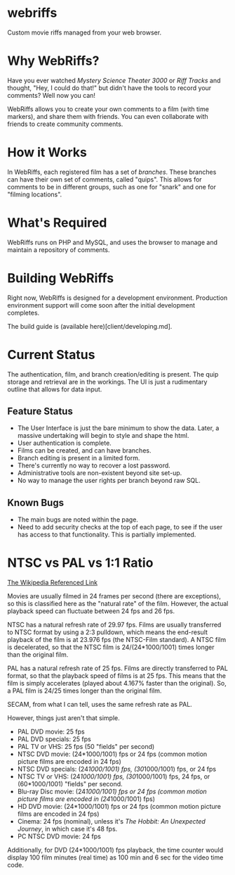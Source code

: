 webriffs
========

Custom movie riffs managed from your web browser.



# Why WebRiffs?

Have you ever watched _Mystery Science Theater 3000_ or _Riff Tracks_ and thought, "Hey, I could do that!" but didn't have the tools to record your comments?  Well now you can!

WebRiffs allows you to create your own comments to a film (with time markers), and share them with friends.  You can even collaborate with friends to create community comments.



# How it Works

In WebRiffs, each registered film has a set of _branches_.  These branches can have their own set of comments, called "quips".  This allows for comments to be in different groups, such as one for "snark" and one for "filming locations".


# What's Required

WebRiffs runs on PHP and MySQL, and uses the browser to manage and maintain a repository of comments.



# Building WebRiffs

Right now, WebRiffs is designed for a development environment.  Production
environment support will come soon after the initial development completes.

The build guide is (available here)[client/developing.md].


    
# Current Status

The authentication, film, and branch creation/editing is present.  The quip storage and retrieval are in the workings.  The UI is just a rudimentary outline that allows for data input.

## Feature Status

* The User Interface is just the bare minimum to show the data.  Later, a massive undertaking will begin to style and shape the html.
* User authentication is complete.
* Films can be created, and can have branches.
* Branch editing is present in a limited form.
* There's currently no way to recover a lost password.
* Administrative tools are non-existent beyond site set-up.
* No way to manage the user rights per branch beyond raw SQL.

## Known Bugs

* The main bugs are noted within the page.
* Need to add security checks at the top of each page, to see if the user has access to that functionality.  This is partially implemented.


# NTSC vs PAL vs 1:1 Ratio

[The Wikipedia Referenced Link](http://www.paradiso-design.net/videostandards.html)

Movies are usually filmed in 24 frames per second (there are exceptions), so
this is classified here as the "natural rate" of the film.  However, the
actual playback speed can fluctuate between 24 fps and 26 fps.

NTSC has a natural refresh rate of 29.97 fps.  Films are usually transferred to
NTSC format by using a 2:3 pulldown, which means the end-result playback of the
film is at 23.976 fps (the NTSC-Film standard).  A NTSC film is decelerated,
so that the NTSC film is 24/(24*1000/1001) times longer than the original film.

PAL has a natural refresh rate of 25 fps.  Films are directly transferred to PAL
format, so that the playback speed of films is at 25 fps.  This means that the
film is simply accelerates (played about 4.167% faster than the original).
So, a PAL film is 24/25 times longer than the original film.

SECAM, from what I can tell, uses the same refresh rate as PAL.

However, things just aren't that simple.

 * PAL DVD movie: 25 fps
 * PAL DVD specials: 25 fps
 * PAL TV or VHS: 25 fps (50 "fields" per second)
 * NTSC DVD movie: (24*1000/1001) fps or 24 fps (common motion picture films are encoded in 24 fps)
 * NTSC DVD specials: (24*1000/1001) fps, (30*1000/1001) fps, or 24 fps
 * NTSC TV or VHS: (24*1000/1001) fps, (30*1000/1001) fps, 24 fps, or (60*1000/1001) "fields" per second.
 * Blu-ray Disc movie: (24*1000/1001) fps or 24 fps (common motion picture films are encoded in (24*1000/1001) fps)
 * HD DVD movie: (24*1000/1001) fps or 24 fps (common motion picture films are encoded in 24 fps)
 * Cinema: 24 fps (nominal), unless it's _The Hobbit: An Unexpected Journey_, in which case it's 48 fps.
 * PC NTSC DVD movie: 24 fps
 
 Additionally, for DVD (24*1000/1001) fps playback, the time counter would
 display 100 film minutes (real time) as 100 min and 6 sec for the video
 time code.
 
 